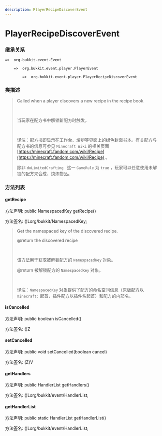 ```yaml
---
description: PlayerRecipeDiscoverEvent
---
```


# PlayerRecipeDiscoverEvent

### 继承关系

    =>  org.bukkit.event.Event

        =>  org.bukkit.event.player.PlayerEvent

            =>  org.bukkit.event.player.PlayerRecipeDiscoverEvent

### 类描述

> Called when a player discovers a new recipe in the recipe book.
> 
> <br>
> 
> 当玩家在配方书中解锁新配方时触发。
> 
> <br>
> 
> 译注：配方书即显示在工作台、熔炉等界面上的绿色封面书本。有关配方与配方书的信息可参见 `Minecraft Wiki` 的相关页面 [https://minecraft.fandom.com/wiki/Recipe](https://minecraft.fandom.com/wiki/Recipe) 。
> 
> 除非 `doLimitedCrafting ` 这一 `GameRule` 为 `true` ，玩家可以任意使用未解锁的配方来合成、烧炼物品。 

### 方法列表

#### getRecipe

方法声明: public NamespacedKey getRecipe()

方法签名: ()Lorg/bukkit/NamespacedKey;

> Get the namespaced key of the discovered recipe.
> 
> @return the discovered recipe
> 
> <br>
> 
> 该方法用于获取被解锁配方的 `NamespacedKey` 对象。
> 
> @return 被解锁配方的 `NamespacedKey` 对象。
> 
> <br>
> 
> 译注：`NamespacedKey` 对象提供了配方的命名空间信息（原版配方以 `minecraft:` 起首，插件配方以插件名起首）和配方的内部名。

#### isCancelled

方法声明: public boolean isCancelled()

方法签名: ()Z

#### setCancelled

方法声明: public void setCancelled(boolean cancel)

方法签名: (Z)V

#### getHandlers

方法声明: public HandlerList getHandlers()

方法签名: ()Lorg/bukkit/event/HandlerList;

#### getHandlerList

方法声明: public static HandlerList getHandlerList()

方法签名: ()Lorg/bukkit/event/HandlerList;